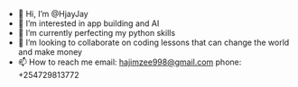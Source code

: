 - 👋 Hi, I’m @HjayJay
- 👀 I’m interested in app building and AI
- 🌱 I’m currently perfecting my python  skills
- 💞️ I’m looking to collaborate on coding lessons  that can change the world and make money
- 📫 How to reach me email: hajimzee998@gmail.com phone: +254729813772

<!---
HjayJay/HjayJay is a ✨ special ✨ repository because its `README.md` (this file) appears on your GitHub profile.
You can click the Preview link to take a look at your changes.
--->
